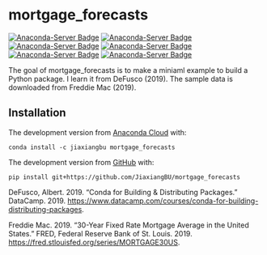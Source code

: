 
<!-- README.md is generated from README.Rmd. Please edit that file -->

# mortgage\_forecasts

<!-- badges: start -->

[![Anaconda-Server
Badge](https://anaconda.org/jiaxiangbu/mortgage_forecasts/badges/version.svg)](https://anaconda.org/jiaxiangbu/mortgage_forecasts)
[![Anaconda-Server
Badge](https://anaconda.org/jiaxiangbu/mortgage_forecasts/badges/latest_release_date.svg)](https://anaconda.org/jiaxiangbu/mortgage_forecasts)
[![Anaconda-Server
Badge](https://anaconda.org/jiaxiangbu/mortgage_forecasts/badges/platforms.svg)](https://anaconda.org/jiaxiangbu/mortgage_forecasts)
[![Anaconda-Server
Badge](https://anaconda.org/jiaxiangbu/mortgage_forecasts/badges/license.svg)](https://anaconda.org/jiaxiangbu/mortgage_forecasts)
[![Anaconda-Server
Badge](https://anaconda.org/jiaxiangbu/mortgage_forecasts/badges/downloads.svg)](https://anaconda.org/jiaxiangbu/mortgage_forecasts)
[![Anaconda-Server
Badge](https://anaconda.org/jiaxiangbu/mortgage_forecasts/badges/installer/conda.svg)](https://conda.anaconda.org/jiaxiangbu)
<!-- badges: end -->

The goal of mortgage\_forecasts is to make a miniaml example to build a
Python package. I learn it from DeFusco (2019). The sample data is
downloaded from Freddie Mac (2019).

## Installation

The development version from [Anaconda
Cloud](https://anaconda.org/JiaxiangBU/mortgage_forecasts) with:

``` conda
conda install -c jiaxiangbu mortgage_forecasts 
```

The development version from [GitHub](https://github.com/) with:

``` conda
pip install git+https://github.com/JiaxiangBU/mortgage_forecasts
```

<div id="refs" class="references">

<div id="ref-Albert_DeFusco2019">

DeFusco, Albert. 2019. “Conda for Building & Distributing Packages.”
DataCamp. 2019.
<https://www.datacamp.com/courses/conda-for-building-distributing-packages>.

</div>

<div id="ref-MORTGAGE30US">

Freddie Mac. 2019. “30-Year Fixed Rate Mortgage Average in the United
States.” FRED, Federal Reserve Bank of St. Louis. 2019.
<https://fred.stlouisfed.org/series/MORTGAGE30US>.

</div>

</div>
